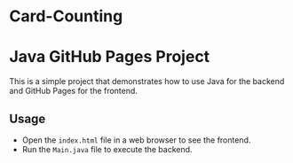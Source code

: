 # Card-Counting

# Java GitHub Pages Project

This is a simple project that demonstrates how to use Java for the backend and GitHub Pages for the frontend.

## Usage

- Open the `index.html` file in a web browser to see the frontend.
- Run the `Main.java` file to execute the backend.
